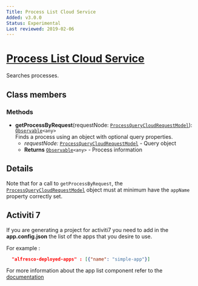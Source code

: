 ```yaml
---
Title: Process List Cloud Service
Added: v3.0.0
Status: Experimental
Last reviewed: 2019-02-06
---
```


# [Process List Cloud Service](../../../lib/process-services-cloud/src/lib/process/process-list/services/process-list-cloud.service.ts "Defined in process-list-cloud.service.ts")

Searches processes.

## Class members

### Methods

-   **getProcessByRequest**(requestNode: [`ProcessQueryCloudRequestModel`](../../../lib/process-services-cloud/src/lib/process/process-list/models/process-cloud-query-request.model.ts)): [`Observable`](http://reactivex.io/documentation/observable.html)`<any>`<br/>
    Finds a process using an object with optional query properties.
    -   _requestNode:_ [`ProcessQueryCloudRequestModel`](../../../lib/process-services-cloud/src/lib/process/process-list/models/process-cloud-query-request.model.ts)  - Query object
    -   **Returns** [`Observable`](http://reactivex.io/documentation/observable.html)`<any>` - Process information

## Details

Note that for a call to `getProcessByRequest`, the
[`ProcessQueryCloudRequestModel`](../../../lib/process-services-cloud/src/lib/process/process-list/models/process-cloud-query-request.model.ts) object
must at minimum have the `appName` property correctly set.

## Activiti 7

If you are generating a project for activiti7 you need to add in the **app.config.json** the list of the apps that you desire to use.

For example :

```json
  "alfresco-deployed-apps" : [{"name": "simple-app"}]
```

For more information about the app list component refer to the [documentation](https://github.com/Alfresco/alfresco-ng2-components/blob/development/docs/process-services-cloud/app-list-cloud.component.md)

